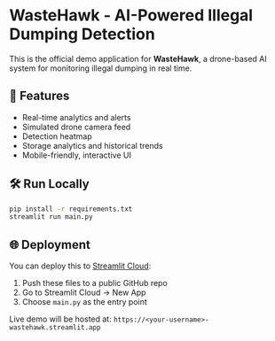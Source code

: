 # WasteHawk - AI-Powered Illegal Dumping Detection

This is the official demo application for **WasteHawk**, a drone-based AI system for monitoring illegal dumping in real time.

## 🚀 Features
- Real-time analytics and alerts
- Simulated drone camera feed
- Detection heatmap
- Storage analytics and historical trends
- Mobile-friendly, interactive UI

## 🛠️ Run Locally

```bash
pip install -r requirements.txt
streamlit run main.py
```

## 🌐 Deployment

You can deploy this to [Streamlit Cloud](https://streamlit.io/cloud):

1. Push these files to a public GitHub repo
2. Go to Streamlit Cloud → New App
3. Choose `main.py` as the entry point

Live demo will be hosted at: `https://<your-username>-wastehawk.streamlit.app`
